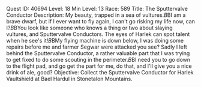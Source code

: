 Quest ID: 40694
Level: 18
Min Level: 13
Race: 589
Title: The Sputtervalve Conductor
Description: My beauty, trapped in a sea of vultures.$B$BI am a brave dwarf, but if I ever want to fly again, I can't go risking my life now, can I?$B$BYou look like someone who knows a thing or two about slaying vultures, and Sputtervalve Conductors. The eyes of Harlek can spot talent when he see's it!$B$BMy flying machine is down below, I was doing some repairs before me and farmer Segwar were attacked you see? Sadly I left behind the Sputtervalve Conductor, a rather valuable part that I was trying to get fixed to do some scouting in the perimeter.$B$BI need you to go down to the flight pad, and go get the part for me, do that, and I'll give you a nice drink of ale, good?
Objective: Collect the Sputtervalve Conductor for Harlek Vaultshield at Bael Hardul in Stonetalon Mountains.
